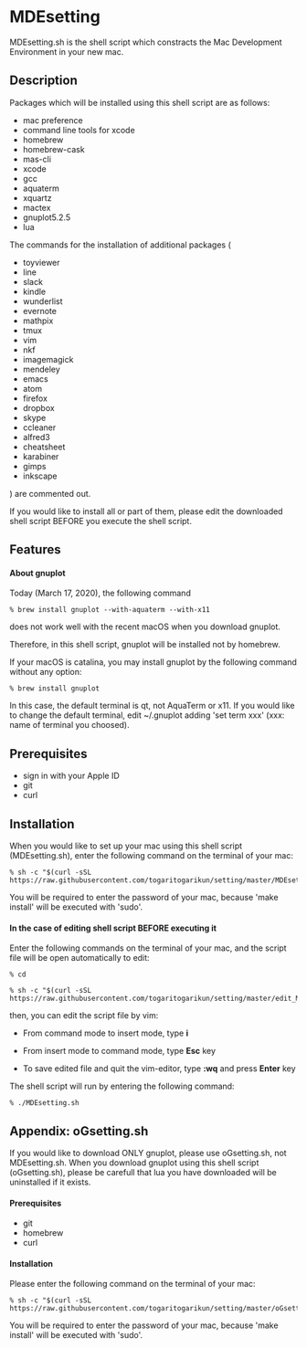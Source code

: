 # MDEsetting
MDEsetting.sh is the shell script which constracts the Mac Development Environment in your new mac.


## Description
Packages which will be installed using this shell script are as follows:
- mac preference
- command line tools for xcode
- homebrew
- homebrew-cask
- mas-cli
- xcode
- gcc
- aquaterm
- xquartz
- mactex
- gnuplot5.2.5
- lua

The commands for the installation of additional packages (
- toyviewer
- line
- slack
- kindle
- wunderlist
- evernote
- mathpix
- tmux
- vim
- nkf
- imagemagick
- mendeley
- emacs
- atom
- firefox
- dropbox
- skype
- ccleaner
- alfred3
- cheatsheet
- karabiner
- gimps
- inkscape

) are commented out. 

If you would like to install all or part of them, please edit the downloaded shell script BEFORE you execute the shell script.


## Features
#### About gnuplot
Today (March 17, 2020), the following command

    % brew install gnuplot --with-aquaterm --with-x11

does not work well with the recent macOS when you download gnuplot.

Therefore, in this shell script, 
gnuplot will be installed not by homebrew.


If your macOS is catalina, 
you may install gnuplot by the following command without any option: 

    % brew install gnuplot

In this case, the default terminal is qt, not AquaTerm or x11.
If you would like to change the default terminal, edit ~/.gnuplot adding 'set term xxx' (xxx: name of terminal you choosed).


## Prerequisites
- sign in with your Apple ID
- git
- curl


## Installation
When you would like to set up your mac using this shell script (MDEsetting.sh), enter the following command on the terminal of your mac:

    % sh -c "$(curl -sSL https://raw.githubusercontent.com/togaritogarikun/setting/master/MDEsetting.sh)"

You will be required to enter the password of your mac, because 'make install' will be executed with 'sudo'.

#### In the case of editing shell script BEFORE executing it
Enter the following commands on the terminal of your mac, and the script file will be open automatically to edit:

    % cd

    % sh -c "$(curl -sSL https://raw.githubusercontent.com/togaritogarikun/setting/master/edit_MDEsetting.sh)"
    
then, you can edit the script file by vim:

- From command mode to insert mode, type **i**

- From insert mode to command mode, type **Esc** key

- To save edited file and quit the vim-editor, type **:wq** and press **Enter** key

The shell script will run by entering the following command:
    
    % ./MDEsetting.sh

## Appendix: oGsetting.sh
If you would like to download ONLY gnuplot, please use oGsetting.sh, not MDEsetting.sh.
When you download gnuplot using this shell script (oGsetting.sh), please be carefull that lua you have downloaded will be uninstalled if it exists.

#### Prerequisites
- git
- homebrew
- curl

#### Installation
Please enter the following command on the terminal of your mac:

    % sh -c "$(curl -sSL https://raw.githubusercontent.com/togaritogarikun/setting/master/oGsetting.sh)"

You will be required to enter the password of your mac, because 'make install' will be executed with 'sudo'.
